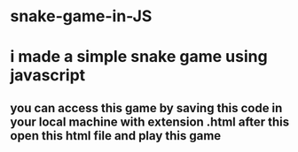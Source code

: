 # snake-game-in-JS
<h1>i made a simple snake game using javascript </h1>
<h2> you can access this game by saving this code in your local machine with extension .html after this open this html file and play this game </h2>
